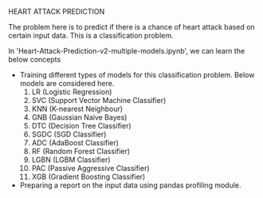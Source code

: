 HEART ATTACK PREDICTION

The problem here is to predict if there is a chance of heart attack based on certain input data.
This is a classification problem.


In 'Heart-Attack-Prediction-v2-multiple-models.ipynb', we can learn the below concepts 
* Training different types of models for this classification problem. Below models are considered here.
    1. LR (Logistic Regression)
    2. SVC (Support Vector Machine Classifier)
    3. KNN (K-nearest Neighbour)
    4. GNB (Gaussian Naive Bayes)
    5. DTC (Decision Tree Classifier)
    6. SGDC (SGD Classifier)
    7. ADC (AdaBoost Classifier)
    8. RF (Random Forest Classifier)
    9. LGBN (LGBM Classifier)
    10. PAC (Passive Aggressive Classifier)
    11. XGB (Gradient Boosting Classifier) 
* Preparing a report on the input data using pandas profiling module.
